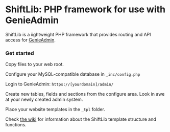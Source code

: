 # ShiftLib: PHP framework for use with GenieAdmin

ShiftLib is a iightweight PHP framework that provides routing and API access for [GenieAdmin](https://genieadmin.com/).

### Get started
Copy files to your web root.

Configure your MySQL-compatible database in `_inc/config.php`

Login to GenieAdmin:
`https://[yourdomain]/admin/`

Create new tables, fields and sections from the configure area.
Look in awe at your newly created admin system.

Place your website templates in the `_tpl` folder.

Check [the wiki](https://github.com/adamjimenez/shiftlib/wiki) for information about the ShiftLib template structure and functions.
